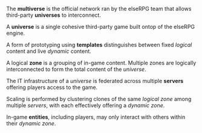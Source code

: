 
The **multiverse** is the official network ran by the elseRPG team that allows third-party __universes__ to interconnect.

A **universe** is a single cohesive third-party game built ontop of the elseRPG engine.

A form of prototyping using **templates** distinguishes between fixed *logical* content and live *dynamic* content.

A logical **zone** is a grouping of in-game content. Multiple zones are logically interconnected to form the total content of the *universe*.

The IT infrastructure of a *universe* is federated across multiple **servers** offering players access to the game. 

Scaling is performed by clustering clones of the same *logical zone* among multiple *servers*, with each effectively offering a *dynamic zone*.

In-game __entities__, including players, may only interact with others within their *dynamic zone*.




